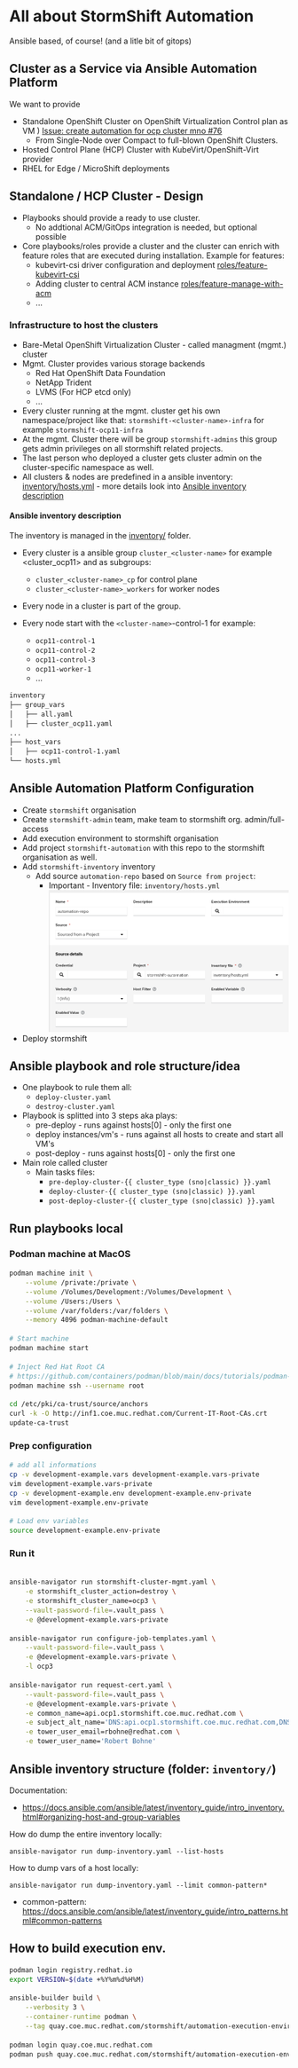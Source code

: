 # All about StormShift Automation

Ansible based, of course! (and a litle bit of gitops)

## Cluster as a Service via Ansible Automation Platform

We want to provide
 * Standalone OpenShift Cluster on OpenShift Virtualization Control plan as VM ) [Issue: create automation for ocp cluster mno #76
](https://github.com/stormshift/automation/issues/76)
   * From Single-Node over Compact to full-blown OpenShift Clusters.
 * Hosted Control Plane (HCP) Cluster with KubeVirt/OpenShift-Virt provider 
 * RHEL for Edge / MicroShift deployments


## Standalone / HCP Cluster - Design

 * Playbooks should provide a ready to use cluster.
   * No addtional ACM/GitOps integration is needed, but optional possible
 * Core playbooks/roles provide a cluster and the cluster can enrich with feature roles that are executed during installation. Example for features:
   * kubevirt-csi driver configuration and deployment [roles/feature-kubevirt-csi](roles/feature-kubevirt-csi)
   * Adding cluster to central ACM instance [roles/feature-manage-with-acm](roles/feature-manage-with-acm)
   * ...

### Infrastructure to host the clusters

  * Bare-Metal OpenShift Virtualization Cluster - called managment (mgmt.) cluster
  * Mgmt. Cluster provides various storage backends
    * Red Hat OpenShift Data Foundation
    * NetApp Trident
    * LVMS (For HCP etcd only)
    * ...
  * Every cluster running at the mgmt. cluster get his own namespace/project like that: `stormshift-<cluster-name>-infra` for example `stormshift-ocp11-infra`
  * At the mgmt. Cluster there will be group `stormshift-admins` this group gets admin privileges on all stormshift related projects.
  * The last person who deployed a cluster gets cluster admin on the cluster-specific namespace as well.
  * All clusters & nodes are predefined in a ansible inventory: [inventory/hosts.yml](inventory/hosts.yml) - more details look into [Ansible inventory description](#inventory)

#### <a name="inventory"></a>Ansible inventory description

The inventory is managed in the [inventory/](inventory/) folder.

 * Every cluster is a ansible group `cluster_<cluster-name>` for example <cluster_ocp11> and as subgroups:
    * `cluster_<cluster-name>_cp` for control plane
    * `cluster_<cluster-name>_workers` for worker nodes
     
 * Every node in a cluster is part of the group.
 * Every node start with the `<cluster-name>`-control-1 for example:
   * `ocp11-control-1`
   * `ocp11-control-2`
   * `ocp11-control-3`
   * `ocp11-worker-1`
   * ...
```bash
inventory
├── group_vars
│   ├── all.yaml
│   ├── cluster_ocp11.yaml
...
├── host_vars
│   ├── ocp11-control-1.yaml
└── hosts.yml
```

## Ansible Automation Platform Configuration

 * Create `stormshift` organisation
 * Create `stormshift-admin` team, make team to stormshift org. admin/full-access
 * Add execution environment to stormshift organisation
 * Add project `stormshift-automation` with this repo to the stormshift organisation as well.
 * Add `stormshift-inventory` inventory
    * Add source `automation-repo` based on `Source from project`:
        * Important - Inventory file: `inventory/hosts.yml`
        ![aap-inventory-source-repo.png](media-asset/aap-inventory-source-repo.png)
 * Deploy stormshift  

## Ansible playbook and role structure/idea

 * One playbook to rule them all:
    * `deploy-cluster.yaml`
    * `destroy-cluster.yaml`
 * Playbook is splitted into 3 steps aka plays:
    * pre-deploy - runs against hosts[0] - only the first one
    * deploy instances/vm's - runs against all hosts to create and start all VM's
    * post-deploy - runs against hosts[0] - only the first one
 * Main role called cluster
   * Main tasks files:
      * `pre-deploy-cluster-{{ cluster_type (sno|classic) }}.yaml`
      * `deploy-cluster-{{ cluster_type (sno|classic) }}.yaml`
      * `post-deploy-cluster-{{ cluster_type (sno|classic) }}.yaml`

## Run playbooks local

### Podman machine at MacOS

```bash
podman machine init \
    --volume /private:/private \
    --volume /Volumes/Development:/Volumes/Development \
    --volume /Users:/Users \
    --volume /var/folders:/var/folders \
    --memory 4096 podman-machine-default

# Start machine
podman machine start

# Inject Red Hat Root CA
# https://github.com/containers/podman/blob/main/docs/tutorials/podman-install-certificate-authority.md
podman machine ssh --username root

cd /etc/pki/ca-trust/source/anchors
curl -k -O http://inf1.coe.muc.redhat.com/Current-IT-Root-CAs.crt
update-ca-trust

```


### Prep configuration
```bash
# add all informations
cp -v development-example.vars development-example.vars-private
vim development-example.vars-private
cp -v development-example.env development-example.env-private
vim development-example.env-private

# Load env variables
source development-example.env-private
```

### Run it
```bash

ansible-navigator run stormshift-cluster-mgmt.yaml \
    -e stormshift_cluster_action=destroy \
    -e stormshift_cluster_name=ocp3 \
    --vault-password-file=.vault_pass \
    -e @development-example.vars-private

ansible-navigator run configure-job-templates.yaml \
    --vault-password-file=.vault_pass \
    -e @development-example.vars-private \
    -l ocp3

ansible-navigator run request-cert.yaml \
    --vault-password-file=.vault_pass \
    -e @development-example.vars-private \
    -e common_name=api.ocp1.stormshift.coe.muc.redhat.com \
    -e subject_alt_name='DNS:api.ocp1.stormshift.coe.muc.redhat.com,DNS:*.apps.ocp1.stormshift.coe.muc.redhat.com' \
    -e tower_user_email=rbohne@redhat.com \
    -e tower_user_name='Robert Bohne'
```

## Ansible inventory structure (folder: `inventory/`)

Documentation:
 * <https://docs.ansible.com/ansible/latest/inventory_guide/intro_inventory.html#organizing-host-and-group-variables>

How do dump the entire inventory locally:

```
ansible-navigator run dump-inventory.yaml --list-hosts
```

How to dump vars of a host locally:

```
ansible-navigator run dump-inventory.yaml --limit common-pattern*
```

* common-pattern: https://docs.ansible.com/ansible/latest/inventory_guide/intro_patterns.html#common-patterns

## How to build execution env.

```bash
podman login registry.redhat.io
export VERSION=$(date +%Y%m%d%H%M)

ansible-builder build \
    --verbosity 3 \
    --container-runtime podman \
    --tag quay.coe.muc.redhat.com/stormshift/automation-execution-environment:$VERSION

podman login quay.coe.muc.redhat.com
podman push quay.coe.muc.redhat.com/stormshift/automation-execution-environment:$VERSION
```
